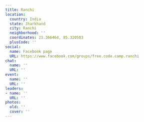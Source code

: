 ```yaml
---
title: Ranchi
location:
  country: India
  state: Jharkhand
  city: Ranchi
  neighborhood: ''
  coordinates: 23.366464, 85.320503
  plusCode: ''
social:
  name: Facebook page
  URL: https://www.facebook.com/groups/free.code.camp.ranchi
chat:
  name: ''
  URL: ''
event:
  name: ''
  URL: ''
leaders:
- name: ''
  URL: ''
photos:
  old: ''
  cover: ''
---
```

